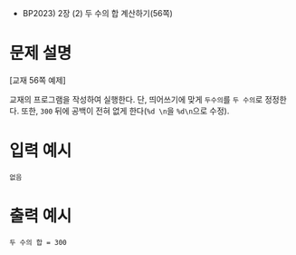 - BP2023) 2장 (2) 두 수의 합 계산하기(56쪽)
# 문제 설명
[교재 56쪽 예제]

교재의 프로그램을 작성하여 실행한다.
단, 띄어쓰기에 맞게 `두수의`를  `두 수의`로 정정한다.
또한, `300` 뒤에 공백이 전혀 없게 한다(`%d \n`을 `%d\n`으로 수정).

# 입력 예시
```
없음
```

# 출력 예시
```
두 수의 합 = 300
```
